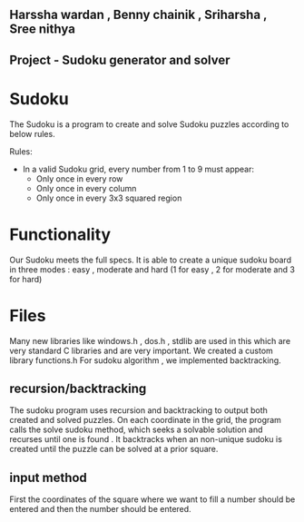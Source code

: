 ## Harssha wardan , Benny chainik , Sriharsha , Sree nithya
## Project - Sudoku generator and solver

# Sudoku

The Sudoku is a  program to create and solve Sudoku puzzles according to below rules.

Rules:
* In a valid Sudoku grid, every number from 1 to 9 must appear:
    * Only once in every row
    * Only once in every column
    * Only once in every 3x3 squared region

# Functionality

Our Sudoku meets the full specs. It is able to create a unique sudoku board in three modes : easy , moderate and hard (1 for easy , 2 for moderate and 3 for hard)

# Files

Many new libraries like  windows.h , dos.h , stdlib are used in this which are very standard C libraries and are very important.
We created a custom library functions.h
For sudoku algorithm , we implemented backtracking.

## recursion/backtracking

The sudoku program uses recursion and backtracking to output both created and solved puzzles. On each coordinate in the grid, the program calls the solve sudoku method, which seeks a solvable solution and recurses until one is found . It backtracks when an non-unique sudoku is created until the puzzle can be solved at a prior square.

## input method

First the coordinates of the square where we want to fill a number should be entered and then the number should be entered.